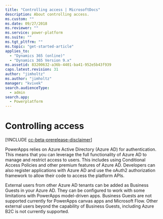 ```yaml
---
title: "Controlling access | MicrosoftDocs"
description: About controlling access.
ms.custom: ""
ms.date: 09/27/2018
ms.reviewer: ""
ms.service: power-platform
ms.suite: ""
ms.tgt_pltfrm: ""
ms.topic: "get-started-article"
applies_to: 
  - "Dynamics 365 (online)"
  - "Dynamics 365 Version 9.x"
ms.assetid: 83200632-a36b-4401-ba41-952e5b43f939
caps.latest.revision: 31
author: "jimholtz"
ms.author: "jimholtz"
manager: "kvivek"
search.audienceType: 
  - admin
search.app: 
  - Powerplatform
---
```

# Controlling access

[!INCLUDE [cc-beta-prerelease-disclaimer](../includes/cc-beta-prerelease-disclaimer.md)]

PowerApps relies on Azure Active Directory (Azure AD) for authentication. This means that you can leverage the full functionality of Azure AD to manage and restrict access to users. This includes using Conditional Access Policies and other premium features of Azure AD. Developers can also register applications with Azure AD and use the oAuth2 authorization framework to allow their code to access the platform APIs.

External users from other Azure AD tenants can be added as Business Guests in your Azure AD. They can be configured to work with some limitations with PowerApps model-driven apps. Business Guests are not supported currently for PowerApps canvas apps and Microsoft Flow. Other external users beyond the capability of Business Guests, including Azure B2C is not currently supported.
